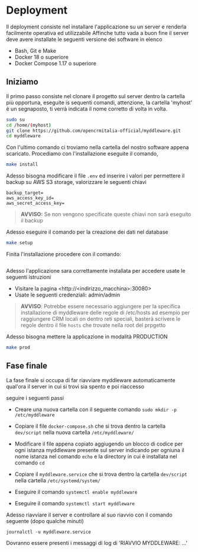 # Deployment

Il deployment consiste nel installare l'applicazione su un server e renderla facilmente operativa ed utilizzabile
Affinche tutto vada a buon fine il server deve avere installate le seguenti versione dei software in elenco

- Bash, Git e Make
- Docker 18 o superiore 
- Docker Compose 1.17 o superiore

## Iniziamo

Il primo passo consiste nel clonare il progetto sul server dentro la cartella più opportuna, eseguite is sequenti comandi,
attenzione, la cartella 'myhost' è un segnaposto, ti verrà indicata il nome corretto di volta in volta. 

```bash
sudo su
cd /home/(myhost)
git clone https://github.com/opencrmitalia-official/myddleware.git
cd myddleware
```

Con l'ultimo comando ci troviamo nella cartella del nostro software appena scaricato. Procediamo con l'installazione
eseguite il comando,

```bash
make install
```

Adesso bisogna modificare il file `.env` ed inserire i valori per permettere il backup su AWS S3 storage, valorizzare le seguenti chiavi

```dotenv
backup_target=
aws_access_key_id=
aws_secret_access_key=
```

> **AVVISO:** Se non vengono specificate queste chiavi non sarà eseguito il backup

Adesso eseguire il comando per la creazione dei dati nel database

```bash
make setup
```

Finita l'installazione procedere con il comando: 
```sudo chmod 777 -R var/cache var/logs
```


Adesso l'applicazione sara correttamente installata per accedere usate le seguenti istruzioni

- Visitare la pagina <http://<indirizzo_macchina>:30080> 
- Usate le seguenti credenziali: admin/admin

> **AVVISO**: Potrebbe essere necessario aggiungere per la specifica installazione di myddleware delle regole di /etc/hosts
> ad esempio per raggiungere CRM locali on dentro reti speciali, basterà scrivere le regole dentro il file `hosts` che trovate nella root del prpgetto

Adesso bisogna mettere la applicazione in modalità PRODUCTION

```bash
make prod
```

## Fase finale

La fase finale si occupa di far riavviare myddleware automaticamente qual'ora il server in cui si trovi sia spento e poi riaccesso

seguire i seguenti passi 

- Creare una nuova cartella con il seguente comando `sudo mkdir -p /etc/myddleware`

- Copiare il file `docker-compose.sh` che si trova dentro la cartella `dev/script` nella nuova cartella `/etc/myddleware/`

- Modificare il file appena copiato aggiugendo un blocco di codice per ogni istanza myddleware presente sul server
indicando per ogniuna il nome istanza nel comando `echo` e la directory in cui è installata nel comando `cd`

- Copiare il `myddleware.service` che si trova dentro la cartella `dev/script` nella cartella `/etc/systemd/system/`

- Eseguire il comando `systemctl enable myddleware`

- Eseguire il comando `systemctl start myddleware`

Adesso riavviare il server e controllare al suo riavvio con il comando seguente (dopo qualche minuti) 

```shell
journalctl -u myddleware.service
```

Dovranno essere presenti i messaggi di log di 'RIAVVIO MYDDLEWARE: ...'
